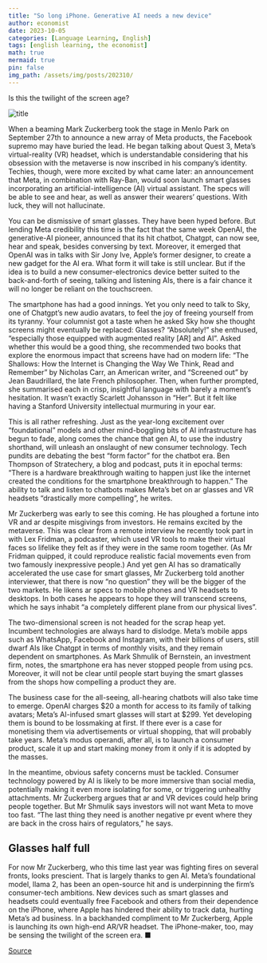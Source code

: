 ```yaml
---
title: "So long iPhone. Generative AI needs a new device"
author: economist
date: 2023-10-05
categories: [Language Learning, English]
tags: [english learning, the economist]
math: true
mermaid: true
pin: false
img_path: /assets/img/posts/202310/
---
```




Is this the twilight of the screen age?

![title](20231007_WBD000.webp)



When a beaming Mark Zuckerberg took the stage in Menlo Park on September 27th to announce a new array of Meta products, the Facebook supremo may have buried the lead. He began talking about Quest 3, Meta’s virtual-reality (VR) headset, which is understandable considering that his obsession with the metaverse is now inscribed in his company’s identity. Techies, though, were more excited by what came later: an announcement that Meta, in combination with Ray-Ban, would soon launch smart glasses incorporating an artificial-intelligence (AI) virtual assistant. The specs will be able to see and hear, as well as answer their wearers’ questions. With luck, they will not hallucinate.

You can be dismissive of smart glasses. They have been hyped before. But lending Meta credibility this time is the fact that the same week OpenAI, the generative-AI pioneer, announced that its hit chatbot, Chatgpt, can now see, hear and speak, besides conversing by text. Moreover, it emerged that OpenAI was in talks with Sir Jony Ive, Apple’s former designer, to create a new gadget for the AI era. What form it will take is still unclear. But if the idea is to build a new consumer-electronics device better suited to the back-and-forth of seeing, talking and listening AIs, there is a fair chance it will no longer be reliant on the touchscreen.

The smartphone has had a good innings. Yet you only need to talk to Sky, one of Chatgpt’s new audio avatars, to feel the joy of freeing yourself from its tyranny. Your columnist got a taste when he asked Sky how she thought screens might eventually be replaced: Glasses? “Absolutely!” she enthused, “especially those equipped with augmented reality [AR] and AI”. Asked whether this would be a good thing, she recommended two books that explore the enormous impact that screens have had on modern life: “The Shallows: How the Internet is Changing the Way We Think, Read and Remember” by Nicholas Carr, an American writer, and “Screened out” by Jean Baudrillard, the late French philosopher. Then, when further prompted, she summarised each in crisp, insightful language with barely a moment’s hesitation. It wasn’t exactly Scarlett Johansson in “Her”. But it felt like having a Stanford University intellectual murmuring in your ear.

This is all rather refreshing. Just as the year-long excitement over “foundational” models and other mind-boggling bits of AI infrastructure has begun to fade, along comes the chance that gen AI, to use the industry shorthand, will unleash an onslaught of new consumer technology. Tech pundits are debating the best “form factor” for the chatbot era. Ben Thompson of Stratechery, a blog and podcast, puts it in epochal terms: “There is a hardware breakthrough waiting to happen just like the internet created the conditions for the smartphone breakthrough to happen.” The ability to talk and listen to chatbots makes Meta’s bet on ar glasses and VR headsets “drastically more compelling”, he writes.

Mr Zuckerberg was early to see this coming. He has ploughed a fortune into VR and ar despite misgivings from investors. He remains excited by the metaverse. This was clear from a remote interview he recently took part in with Lex Fridman, a podcaster, which used VR tools to make their virtual faces so lifelike they felt as if they were in the same room together. (As Mr Fridman quipped, it could reproduce realistic facial movements even from two famously inexpressive people.) And yet gen AI has so dramatically accelerated the use case for smart glasses, Mr Zuckerberg told another interviewer, that there is now “no question” they will be the bigger of the two markets. He likens ar specs to mobile phones and VR headsets to desktops. In both cases he appears to hope they will transcend screens, which he says inhabit “a completely different plane from our physical lives”.

The two-dimensional screen is not headed for the scrap heap yet. Incumbent technologies are always hard to dislodge. Meta’s mobile apps such as WhatsApp, Facebook and Instagram, with their billions of users, still dwarf AIs like Chatgpt in terms of monthly visits, and they remain dependent on smartphones. As Mark Shmulik of Bernstein, an investment firm, notes, the smartphone era has never stopped people from using pcs. Moreover, it will not be clear until people start buying the smart glasses from the shops how compelling a product they are.

The business case for the all-seeing, all-hearing chatbots will also take time to emerge. OpenAI charges \$20 a month for access to its family of talking avatars; Meta’s AI-infused smart glasses will start at \$299. Yet developing them is bound to be lossmaking at first. If there ever is a case for monetising them via advertisements or virtual shopping, that will probably take years. Meta’s modus operandi, after all, is to launch a consumer product, scale it up and start making money from it only if it is adopted by the masses.

In the meantime, obvious safety concerns must be tackled. Consumer technology powered by AI is likely to be more immersive than social media, potentially making it even more isolating for some, or triggering unhealthy attachments. Mr Zuckerberg argues that ar and VR devices could help bring people together. But Mr Shmulik says investors will not want Meta to move too fast. “The last thing they need is another negative pr event where they are back in the cross hairs of regulators,” he says.

## Glasses half full

For now Mr Zuckerberg, who this time last year was fighting fires on several fronts, looks prescient. That is largely thanks to gen AI. Meta’s foundational model, llama 2, has been an open-source hit and is underpinning the firm’s consumer-tech ambitions. New devices such as smart glasses and headsets could eventually free Facebook and others from their dependence on the iPhone, where Apple has hindered their ability to track data, hurting Meta’s ad business. In a backhanded compliment to Mr Zuckerberg, Apple is launching its own high-end AR/VR headset. The iPhone-maker, too, may be sensing the twilight of the screen era. ■




[Source](https://www.economist.com/business/2023/10/05/so-long-iphone-generative-ai-needs-a-new-device)

